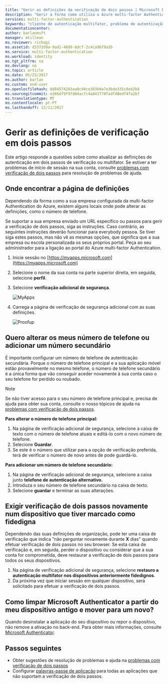 ```yaml
---
title: "Gerir as definições da verificação de dois passos | Microsoft Docs"
description: "Gerir a forma como utiliza o Azure multi-factor Authentication, incluindo alterar as informações de contacto ou configurar os seus dispositivos."
services: multi-factor-authentication
keywords: "cliente de autenticação multifator, problema de autenticação, ID de correlação"
documentationcenter: 
author: barlanmsft
manager: mtillman
ms.reviewer: richagi
ms.assetid: d3372d9a-9ad1-4609-bdcf-2c4ca9679a3b
ms.service: multi-factor-authentication
ms.workload: identity
ms.tgt_pltfrm: na
ms.devlang: na
ms.topic: article
ms.date: 05/23/2017
ms.author: barlan
ms.custom: end-user
ms.openlocfilehash: 8d84574283aa0c94ce303b0a7e3bde335c0eb2b8
ms.sourcegitcommit: e266df9f97d04acfc4a843770fadfd8edf4fa2b7
ms.translationtype: MT
ms.contentlocale: pt-PT
ms.lasthandoff: 12/11/2017
---
```

# <a name="manage-your-settings-for-two-step-verification"></a>Gerir as definições de verificação em dois passos
Este artigo responde a questões sobre como atualizar as definições de autenticação em dois passos de verificação ou multifator. Se estiver a ter problemas de início de sessão na sua conta, consulte [problemas com verificação de dois passos](multi-factor-authentication-end-user-troubleshoot.md) para resolução de problemas de ajuda.

## <a name="where-to-find-the-settings-page"></a>Onde encontrar a página de definições
Dependendo da forma como a sua empresa configurada da multi-factor Authentication do Azure, existem alguns locais onde pode alterar as definições, como o número de telefone.

Se suportar a sua empresa enviado um URL específico ou passos para gerir a verificação de dois passos, siga as instruções. Caso contrário, as seguintes instruções deverão funcionar para everybody pessoa. Se tiver siga estes passos, mas não vê as mesmas opções, que significa que a sua empresa ou escola personalizada os seus próprios portal. Peça ao seu administrador para a ligação ao portal do Azure multi-factor Authentication.

1. Inicie sessão no [https://myapps.microsoft.com](https://myapps.microsoft.com)  
2. Selecione o nome da sua conta na parte superior direita, em seguida, selecione **perfil**.  
3. Selecione **verificação adicional de segurança**.  

    ![MyApps](./media/multi-factor-authentication-end-user-manage/myapps1.png)
4. Carrega a página de verificação de segurança adicional com as suas definições.

    ![Proofup](./media/multi-factor-authentication-end-user-manage/proofup.png)

## <a name="i-want-to-change-my-phone-number-or-add-a-secondary-number"></a>Quero alterar os meus número de telefone ou adicionar um número secundário
É importante configurar um número de telefone de autenticação secundária.  Porque o número de telefone principal e a sua aplicação móvel estão provavelmente no mesmo telefone, o número de telefone secundário é a única forma que vão conseguir aceder novamente à sua conta caso o seu telefone for perdido ou roubado.

> [!NOTE]
> Se não tiver acesso para o seu número de telefone principal e, precisa de ajuda para obter sua conta, consulte o nosso tópicos de ajuda na [problemas com verificação de dois passos](multi-factor-authentication-end-user-troubleshoot.md).  

**Para alterar o número de telefone principal:**  

1. Na página de verificação adicional de segurança, selecione a caixa de texto com o número de telefone atuais e editá-lo com o novo número de telefone.  
2. Selecione **Guardar**.  
3. Se este é o número que utilizar para a opção de verificação preferida, terá de verificar o número de novo antes de pode guardá-lo.  

**Para adicionar um número de telefone secundário:**  

1. Na página de verificação adicional de segurança, selecione a caixa junto **telefone de autenticação alternativo.**  
2. Introduza o seu número de telefone secundário na caixa de texto.  
3. Selecione **guardar** e terminar as suas alterações.  

## <a name="require-two-step-verification-again-on-a-device-youve-marked-as-trusted"></a>Exigir verificação de dois passos novamente num dispositivo que tiver marcado como fidedigna

Dependendo das suas definições de organização, pode ter uma caixa de verificação que indica "não perguntar novamente durante **X** dias" quando efetuar verificação de dois passos no seu browser. Se esta caixa de verificação e, em seguida, perder o dispositivo ou considerar que a sua conta for comprometida, deve restaurar a verificação de dois passos para todos os seus dispositivos.

1. Na página de verificação adicional de segurança, selecione **restauro a autenticação multifator nos dispositivos anteriormente fidedignos**.
2. Da próxima vez que iniciar sessão em qualquer dispositivo, será solicitado para efetuar a verificação de dois passos.

## <a name="how-do-i-clean-up-microsoft-authenticator-from-my-old-device-and-move-to-a-new-one"></a>Como limpar Microsoft Authenticator a partir do meu dispositivo antigo e mover para um novo?
Quando desinstalar a aplicação do seu dispositivo ou repor o dispositivo, não remove a ativação no back-end. Para obter mais informações, consulte [Microsoft Authenticator](microsoft-authenticator-app-how-to.md).

## <a name="next-steps"></a>Passos seguintes
* Obter sugestões de resolução de problemas e ajuda na [problemas com verificação de dois passos](multi-factor-authentication-end-user-troubleshoot.md)
* Configurar [palavras-passe de aplicação](multi-factor-authentication-end-user-app-passwords.md) para todas as aplicações que não suportam a verificação de dois passos.
